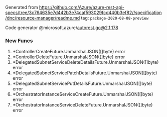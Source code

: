 Generated from https://github.com/Azure/azure-rest-api-specs/tree/3c764635e7d442b3e74caf593029fcd440b3ef82//specification/dnc/resource-manager/readme.md tag: `package-2020-08-08-preview`

Code generator @microsoft.azure/autorest.go@2.1.178


### New Funcs

1. *ControllerCreateFuture.UnmarshalJSON([]byte) error
1. *ControllerDeleteFuture.UnmarshalJSON([]byte) error
1. *DelegatedSubnetServiceDeleteDetailsFuture.UnmarshalJSON([]byte) error
1. *DelegatedSubnetServicePatchDetailsFuture.UnmarshalJSON([]byte) error
1. *DelegatedSubnetServicePutDetailsFuture.UnmarshalJSON([]byte) error
1. *OrchestratorInstanceServiceCreateFuture.UnmarshalJSON([]byte) error
1. *OrchestratorInstanceServiceDeleteFuture.UnmarshalJSON([]byte) error
